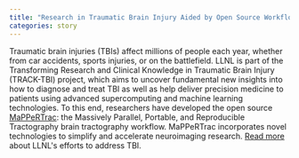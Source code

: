 ```yaml
---
title: "Research in Traumatic Brain Injury Aided by Open Source Workflow"
categories: story
---
```


Traumatic brain injuries (TBIs) affect millions of people each year, whether from car accidents, sports injuries, or on the battlefield. LLNL is part of the Transforming Research and Clinical Knowledge in Traumatic Brain Injury (TRACK-TBI) project, which aims to uncover fundamental new insights into how to diagnose and treat TBI as well as help deliver precision medicine to patients using advanced supercomputing and machine learning technologies. To this end, researchers have developed the open source [MaPPeRTrac](https://github.com/LLNL/MaPPeRTrac): the Massively Parallel, Portable, and Reproducible Tractography brain tractography workflow. MaPPeRTrac incorporates novel technologies to simplify and accelerate neuroimaging research. [Read more](https://data-science.llnl.gov/research-areas/precision-medicine/tbi) about LLNL's efforts to address TBI.
